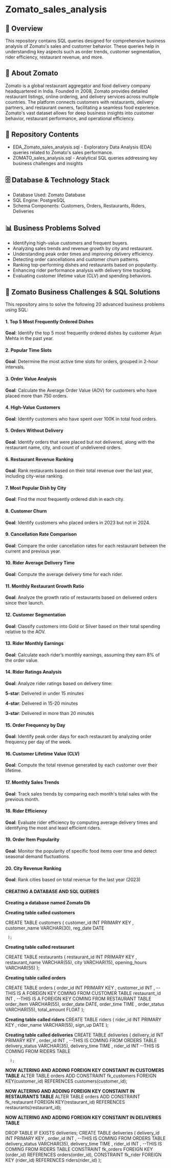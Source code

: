 # Zomato_sales_analysis
## 📌 Overview
This repository contains SQL queries designed for comprehensive business analysis of Zomato's sales and customer behavior. These queries help in understanding key aspects such as order trends, customer segmentation, rider efficiency, restaurant revenue, and more.
## 🏢 About Zomato
Zomato is a global restaurant aggregator and food delivery company headquartered in India. Founded in 2008, Zomato provides detailed restaurant listings, online ordering, and delivery services across multiple countries. The platform connects customers with restaurants, delivery partners, and restaurant owners, facilitating a seamless food experience. Zomato's vast dataset allows for deep business insights into customer behavior, restaurant performance, and operational efficiency.
## 📂 Repository Contents
* EDA_Zomato_sales_analysis.sql - Exploratory Data Analysis (EDA) queries related to Zomato's sales performance.
* ZOMATO_sales_analysis.sql - Analytical SQL queries addressing key business challenges and insights

## 🗄️ Database & Technology Stack
* Database Used: Zomato Database
* SQL Engine: PostgreSQL
* Schema Components: Customers, Orders, Restaurants, Riders, Deliveries

## 📊 Business Problems Solved
* Identifying high-value customers and frequent buyers.
* Analyzing sales trends and revenue growth by city and restaurant.
* Understanding peak order times and improving delivery efficiency.
* Detecting order cancellations and customer churn patterns.
* Ranking top-performing dishes and restaurants based on popularity.
* Enhancing rider performance analysis with delivery time tracking.
* Evaluating customer lifetime value (CLV) and spending behaviors.

## 📝 Zomato Business Challenges & SQL Solutions
This repository aims to solve the following 20 advanced business problems using SQL:
#### 1. Top 5 Most Frequently Ordered Dishes

**Goal**: Identify the top 5 most frequently ordered dishes by customer Arjun Mehta in the past year.

#### 2. Popular Time Slots

**Goal**: Determine the most active time slots for orders, grouped in 2-hour intervals.

#### 3. Order Value Analysis

**Goal**: Calculate the Average Order Value (AOV) for customers who have placed more than 750 orders.

#### 4. High-Value Customers

**Goal**: Identify customers who have spent over 100K in total food orders.

#### 5. Orders Without Delivery

**Goal**: Identify orders that were placed but not delivered, along with the restaurant name, city, and count of undelivered orders.

#### 6. Restaurant Revenue Ranking

**Goal**: Rank restaurants based on their total revenue over the last year, including city-wise ranking.

#### 7. Most Popular Dish by City

**Goal**: Find the most frequently ordered dish in each city.

#### 8. Customer Churn

**Goal**: Identify customers who placed orders in 2023 but not in 2024.

#### 9. Cancellation Rate Comparison

**Goal**: Compare the order cancellation rates for each restaurant between the current and previous year.

#### 10. Rider Average Delivery Time

**Goal**: Compute the average delivery time for each rider.

#### 11. Monthly Restaurant Growth Ratio

**Goal**: Analyze the growth ratio of restaurants based on delivered orders since their launch.

#### 12. Customer Segmentation

**Goal**: Classify customers into Gold or Silver based on their total spending relative to the AOV.

#### 13. Rider Monthly Earnings

**Goal**: Calculate each rider’s monthly earnings, assuming they earn 8% of the order value.

#### 14. Rider Ratings Analysis

**Goal**: Analyze rider ratings based on delivery time:

**5-star**: Delivered in under 15 minutes

**4-star**: Delivered in 15-20 minutes

**3-star**: Delivered in more than 20 minutes

#### 15. Order Frequency by Day

**Goal**: Identify peak order days for each restaurant by analyzing order frequency per day of the week.

#### 16. Customer Lifetime Value (CLV)

**Goal**: Compute the total revenue generated by each customer over their lifetime.

#### 17. Monthly Sales Trends

**Goal**: Track sales trends by comparing each month's total sales with the previous month.

#### 18. Rider Efficiency
 
 **Goal**: Evaluate rider efficiency by computing average delivery times and identifying the most and least efficient riders.

#### 19. Order Item Popularity

**Goal**: Monitor the popularity of specific food items over time and detect seasonal demand fluctuations.

#### 20. City Revenue Ranking

**Goal**: Rank cities based on total revenue for the last year (2023)

#### CREATING A DATABASE AND SQL QUERIES 
**Creating a database named Zomato Db**


**Creating table called customers**


CREATE TABLE customers 
     (
         customer_id INT PRIMARY KEY ,
		 customer_name	 VARCHAR(30),
		 reg_date DATE

     );

**Creating table called restaurant**

CREATE TABLE restaurants
      (
                restaurant_id	INT PRIMARY KEY ,
				restaurant_name	 VARCHAR(55),
				city  VARCHAR(15),
				opening_hours VARCHAR(55)
	  );

****Creating table called  orders****

CREATE TABLE orders 
    (
        order_id INT PRIMARY KEY ,
		customer_id INT , --THIS IS A FOREIGN KEY COMING FROM CUSTOMER TABLE 
		restaurant_id INT , --THIS IS A FOREIGN KEY COMING FROM RESTAURANT TABLE 
		order_item	VARCHAR(55),
		order_date  DATE,
		order_time	TIME ,
		order_status VARCHAR(55),
		total_amount FLOAT
	);

****Creating table called riders****
CREATE TABLE riders
     (
          rider_id INT PRIMARY KEY ,
		  rider_name VARCHAR(55),
		  sign_up  DATE
	 );

****Creating table called deliveries****
CREATE TABLE deliveries 
      (
         delivery_id  INT PRIMARY KEY ,
		 order_id INT , --THIS IS COMING FROM  ORDERS TABLE 
		 delivery_status  VARCHAR(35),
		 delivery_time	 TIME ,
		 rider_id INT --THIS IS COMING FROM RIDERS TABLE

	  );

**NOW ALTERING AND ADDING FOREIGN KEY CONSTAINT IN CUSTOMERS TABLE**
ALTER TABLE orders 
ADD CONSTRAINT fk_customers
FOREIGN KEY(customer_id)
REFERENCES customers(customer_id);

**NOW ALTERING AND ADDING FOREIGN KEY CONSTAINT IN RESTAURANTS TABLE**
ALTER TABLE orders 
ADD CONSTRAINT fk_restaurant
FOREIGN KEY(restaurant_id)
REFERENCES restaurants(restaurant_id);

**NOW ALTERING AND ADDING FOREIGN KEY CONSTAINT IN DELIVERIES TABLE**

DROP TABLE IF EXISTS deliveries;
CREATE TABLE deliveries 
      (
         delivery_id  INT PRIMARY KEY ,
		 order_id INT , --THIS IS COMING FROM  ORDERS TABLE 
		 delivery_status  VARCHAR(35),
		 delivery_time	 TIME ,
		 rider_id INT , --THIS IS COMING FROM RIDERS TABLE 
		 CONSTRAINT fk_orders FOREIGN KEY (order_id) REFERENCES orders(order_id),
		 CONSTRAINT fk_rider FOREIGN KEY (rider_id) REFERENCES riders(rider_id)
	  );




